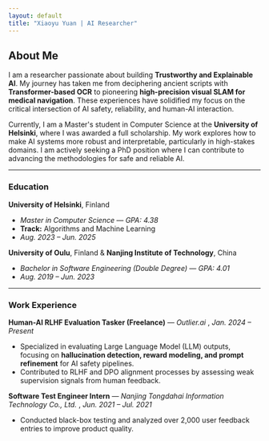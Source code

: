 ```yaml
---
layout: default
title: "Xiaoyu Yuan | AI Researcher"
---
```


## About Me

I am a researcher passionate about building **Trustworthy and Explainable AI**. My journey has taken me from deciphering ancient scripts with **Transformer-based OCR** to pioneering **high-precision visual SLAM for medical navigation**. These experiences have solidified my focus on the critical intersection of AI safety, reliability, and human-AI interaction.

Currently, I am a Master's student in Computer Science at the **University of Helsinki**, where I was awarded a full scholarship. My work explores how to make AI systems more robust and interpretable, particularly in high-stakes domains. I am actively seeking a PhD position where I can contribute to advancing the methodologies for safe and reliable AI.

---
### Education

**University of Helsinki**, Finland 
* *Master in Computer Science* — *GPA: 4.38*
* **Track:** Algorithms and Machine Learning
* *Aug. 2023 – Jun. 2025* 

**University of Oulu**, Finland & **Nanjing Institute of Technology**, China 
* *Bachelor in Software Engineering (Double Degree)* — *GPA: 4.01*
* *Aug. 2019 – Jun. 2023*  

---

### Work Experience

**Human-AI RLHF Evaluation Tasker (Freelance)** — *Outlier.ai* , *Jan. 2024 – Present*
* Specialized in evaluating Large Language Model (LLM) outputs, focusing on **hallucination detection, reward modeling, and prompt refinement** for AI safety pipelines.
* Contributed to RLHF and DPO alignment processes by assessing weak supervision signals from human feedback.

**Software Test Engineer Intern** — *Nanjing Tongdahai Information Technology Co., Ltd.* , *Jun. 2021 – Jul. 2021*
* Conducted black-box testing and analyzed over 2,000 user feedback entries to improve product quality.
